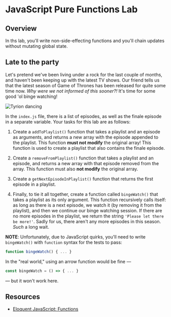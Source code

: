 # JavaScript Pure Functions Lab

## Overview

In ths lab, you'll write non-side-effecting functions and you'll chain updates without mutating global state. 

## Late to the party

Let's pretend we've been living under a rock for the last couple of months, and haven't been keeping up with the latest TV shows. Our friend tells us that the latest season of Game of Thrones has been released for quite some time now. _Why were we not informed of this sooner?!_ It's time for some good 'ol binge watching!

![Tyrion dancing](https://media.giphy.com/media/11clOWGCHzWG7C/giphy.gif)

In the `index.js` file, there is a list of episodes, as well as the finale episode in a separate variable. Your tasks for this lab are as follows:

1. Create a `addToPlaylist()` function that takes a playlist and an episode as arguments, and returns a new array with the episode appended to the playlist. This function **must not modify** the original array! This function is used to create a playlist that also contains the finale episode.

2. Create a `removeFromPlaylist()` function that takes a playlist and an episode, and returns a new array with that episode removed from the array. This function must also **not modify** the original array.

3. Create a `getNextEpisodeInPlaylist()` function that returns the first episode in a playlist.

4. Finally, to tie it all together, create a function called `bingeWatch()` that takes a playlist as its only argument. This function recursively calls itself: as long as there is a next episode, we watch it (by removing it from the playlist), and then we continue our binge watching session. If there are no more episodes in the playlist, we return the string `'Please let there be more!'`. Sadly for us, there aren't any more episodes in this season. _Such_ a long wait.

**NOTE**: Unfortunately, due to JavaScript quirks, you'll need to write `bingeWatch()` with `function` syntax for the tests to pass:

```javascript
function bingeWatch() { ... }
```

In the "real world," using an arrow function would be fine —

```javascript
const bingeWatch = () => { ... }
```

— but it won't work here.


## Resources
- [Eloquent JavaScript: Functions](http://eloquentjavascript.net/1st_edition/chapter3.html)

